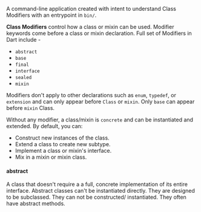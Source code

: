 A command-line application created with intent to understand Class Modifiers with an entrypoint in `bin/`.

**Class Modifiers** control how a class or mixin can be used. Modifier keywords come before a class or mixin declaration. Full set of Modifiers in Dart include -

- `abstract` 
- `base`
- `final` 
- `interface`
- `sealed`
- `mixin`

Modifiers don't apply to other declarations such as `enum`, `typedef`, or `extension` and can only appear before `Class` or `mixin`. Only `base` can appear before `mixin` Class. 

Without any modifier, a class/mixin is `concrete` and can be instantiated and extended. By default, you can: 
- Construct new instances of the class. 
- Extend a class to create new subtype. 
- Implement a class or mixin's interface. 
- Mix in a mixin or mixin  class. 

#### abstract

A class that doesn't require a a full, concrete implementation of its entire interface. Abstract classes can't be instantiated directly. They are designed to be subclassed. They can not be constructed/ instantiated. They often have abstract methods. 



```dart
